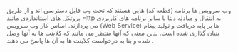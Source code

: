 <p><span style="color:rgb(90,90,90);">وب سرویس ها برنامه (قطعه کد) هایی هستند که تحت وب قابل دسترسی اند و از طریق پروتکل های استانداردی مانند Http به انتقال و مبادله دیتا با سایر برنامه های کاربردی می پردازند. اساس کار وب سرویس (Web Service) ها بر پایه دریافت و تولید پیغام بنیان گذاری شده است. بدین معنی که آنها منتظر می مانند که کلاینت ها به آنها وصل شده و بنا به درخواست کلاینت ها به آن ها پاسخ می دهند .</span></p>